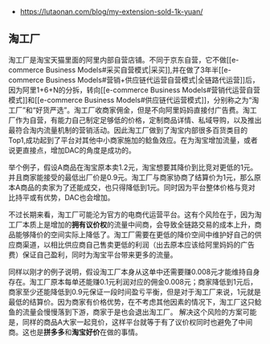 - https://lutaonan.com/blog/my-extension-sold-1k-yuan/

## 淘工厂
淘工厂是淘宝天猫里面的阿里内部自营店铺。不同于京东自营，它不做[[e-commerce Business Models#采买自营模式|采买]],并在做了3年半[[e-commerce Business Models#营销+供应链代运营自营模式|全链路代运营]]后，因为阿里1+6+N的分拆，转向[[e-commerce Business Models#营销代运营自营模式]]和[[e-commerce Business Models#供应链代运营模式]]，分别称之为“淘工厂”和“好货严选”。淘工厂收商家佣金，但是不向阿里妈妈直接付广告费。淘工厂作为自营，有能力自己制定足够低的价格，定制商品详情、私域导购，以及推出最符合淘内流量机制的营销活动。因此淘工厂做到了淘宝内部很多百货类目的Top1,成功起到了平台对其他中小商家施加的鲶鱼效应。在为淘宝增加流量，或者说更直接点，增加DAC的角度是成功的。

举个例子，假设A商品在淘宝原本卖1.2元，淘宝想要其降价到比竞对更低的1元。并且商家能接受的最低出厂价是0.9元。淘工厂与商家协商了结算价为1元，那么原本A商品的卖家为了还能成交，也只得降低到1元。同时因为平台整体价格与竞对比持平或有优势，DAC也会增加。

不过长期来看，淘工厂可能沦为官方的电商代运营平台。这有个风险在于，因为淘工厂本质上是增加的**拥有议价权**的流量中间商，会导致全链路交易的成本上升，商品能够降价的空间实际上降低了。淘工厂需要在更低的降价空间中维护好自己的供应商渠道，以相比供应商自己售卖更低的利润（出去原本应该给阿里妈妈的广告费）保证自己盈利，同时为淘宝平台带来更多的流量。

同样以刚才的例子说明，假设淘工厂本身从这单中还需要赚0.008元才能维持自身存在。淘工厂原本每单还能赚0.1元利润对应的佣金0.008元；商家降低到1元后，商家至少还能降低到0.9元保证一段时间盈亏平衡，但是对于淘工厂来说，1元就是最低的结算价。因为商家有价格优势，在不考虑其他因素的情况下，淘工厂这只鲶鱼的流量会慢慢落到下游，商家于是也会退出淘工厂。
解决这个风险的方案可能是，同样的商品A大家一起竞价，这样平台就等于有了议价权同时也避免了中间商。这也是**拼多多**和**淘宝好价**在做的事情。